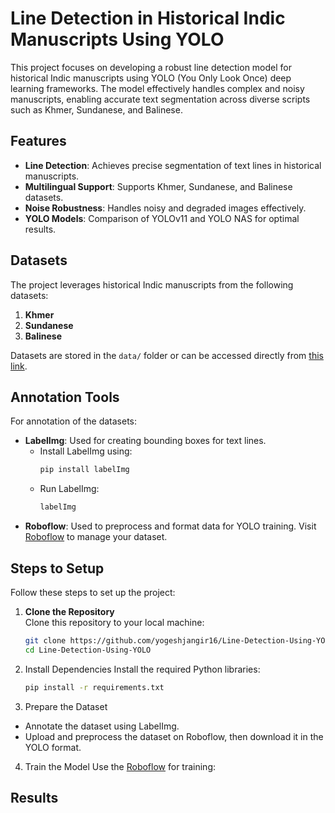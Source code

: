 # **Line Detection in Historical Indic Manuscripts Using YOLO**

This project focuses on developing a robust line detection model for historical Indic manuscripts using YOLO (You Only Look Once) deep learning frameworks. The model effectively handles complex and noisy manuscripts, enabling accurate text segmentation across diverse scripts such as Khmer, Sundanese, and Balinese.


## **Features**
- **Line Detection**: Achieves precise segmentation of text lines in historical manuscripts.
- **Multilingual Support**: Supports Khmer, Sundanese, and Balinese datasets.
- **Noise Robustness**: Handles noisy and degraded images effectively.
- **YOLO Models**: Comparison of YOLOv11 and YOLO NAS for optimal results.



## **Datasets**
The project leverages historical Indic manuscripts from the following datasets:
1. **Khmer**
2. **Sundanese**
3. **Balinese**

Datasets are stored in the `data/` folder or can be accessed directly from [this link](https://github.com/yogeshjangir16/Line-Detection-Using-Yolo/tree/657fabdf4e64dd8196123761cea3ee0fadb2957d/Dataset/data).



## **Annotation Tools**
For annotation of the datasets:
- **LabelImg**: Used for creating bounding boxes for text lines.
  - Install LabelImg using:
    ```bash
    pip install labelImg
    ```
  - Run LabelImg:
    ```bash
    labelImg
    ```
- **Roboflow**: Used to preprocess and format data for YOLO training. Visit [Roboflow](https://roboflow.com) to manage your dataset.



## **Steps to Setup**

Follow these steps to set up the project:

1. **Clone the Repository**  
   Clone this repository to your local machine:
   ```bash
   git clone https://github.com/yogeshjangir16/Line-Detection-Using-YOLO.git
   cd Line-Detection-Using-YOLO

2. Install Dependencies
   Install the required Python libraries:
    ```bash
    pip install -r requirements.txt
3. Prepare the Dataset
- Annotate the dataset using LabelImg.
- Upload and preprocess the dataset on Roboflow, then download it in the YOLO format.

4. Train the Model
   Use the [Roboflow](https://roboflow.com) for training:

## **Results**
